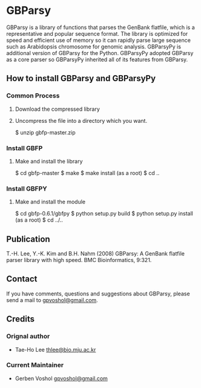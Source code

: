 # GBParsy
GBParsy is a library of functions that parses the GenBank flatfile, which is a representative and popular sequence format. The library is optimized for speed and efficient use of memory so it can rapidly parse large sequence such as Arabidopsis chromosome for genomic analysis. GBParsyPy is additional version of GBParsy for the Python. GBParsyPy adopted GBParsy as a core parser so GBParsyPy inherited all of its features from GBParsy.

## How to install GBParsy and GBParsyPy

### Common Process

   1. Download the compressed library

   2. Uncompress the file into a directory which you want.

      $ unzip gbfp-master.zip

### Install GBFP

   1. Make and install the library

      $ cd gbfp-master
      $ make
      $ make install (as a root)
      $ cd ..

### Install GBFPY

   1. Make and install the module

      $ cd gbfp-0.6.1/gbfpy
      $ python setup.py build
      $ python setup.py install (as a root)
      $ cd ../..


## Publication

T.-H. Lee, Y.-K. Kim and B.H. Nahm (2008) GBParsy: A GenBank flatfile parser library with high speed. BMC Bioinformatics, 9:321.

## Contact

If you have comments, questions and suggestions about GBParsy, please send a mail to gpvoshol@gmail.com.

## Credits
### Orignal author
* Tae-Ho Lee <thlee@bio.mju.ac.kr>
### Current Maintainer
* Gerben Voshol <gpvoshol@gmail.com>
